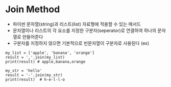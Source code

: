 # Join Method
* 파이썬 문자열(string)과 리스트(list) 자료형에 적용할 수 있는 메서드
* 문자열이나 리스트의 각 요소를 지정한 구분자(seperator)로 연결하여 하나의 문자열로 만들어준다
* 구분자를 지정하지 않으면 기본적으로 빈문자열이 구분자로 사용된다
(ex)
```
my_list = ['apple', 'banana', 'orange']
result = ','.join(my_list)
print(result) # apple,banana,orange

my_str = 'hello'
result = '-'.join(my_str)
print(result)  # h-e-l-l-o
```